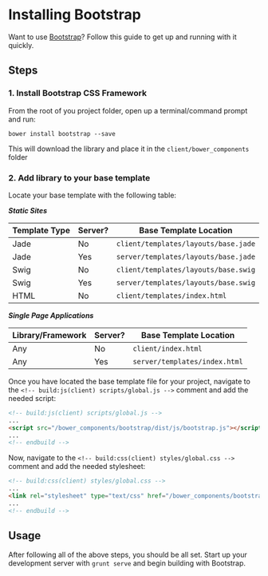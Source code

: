 # Installing Bootstrap
Want to use [Bootstrap](http://getbootstrap.com/)? Follow this guide to get up and running with it quickly.

## Steps

### 1. Install Bootstrap CSS Framework
From the root of you project folder, open up a terminal/command prompt and run:

```
bower install bootstrap --save
```

This will download the library and place it in the `client/bower_components` folder

### 2. Add library to your base template

Locate your base template with the following table:

***Static Sites***

|Template Type | Server? | Base Template Location
|---------|---------------|---------
|Jade | No  | `client/templates/layouts/base.jade`
|Jade | Yes | `server/templates/layouts/base.jade`
|Swig | No |`client/templates/layouts/base.swig`
|Swig | Yes | `server/templates/layouts/base.swig`
|HTML | No | `client/templates/index.html`

***Single Page Applications***

|Library/Framework | Server? | Base Template Location
|---------|---------------|---------
|Any | No  | `client/index.html`
|Any | Yes | `server/templates/index.html`

Once you have located the base template file for your project, navigate to the `<!-- build:js(client) scripts/global.js -->` comment and add the needed script:

```html
<!-- build:js(client) scripts/global.js -->
...
<script src="/bower_components/bootstrap/dist/js/bootstrap.js"></script>
...
<!-- endbuild -->
```

Now, navigate to the `<!-- build:css(client) styles/global.css -->` comment and add the needed stylesheet:

```html
<!-- build:css(client) styles/global.css -->
...
<link rel="stylesheet" type="text/css" href="/bower_components/bootstrap/dist/css/bootstrap.css">
...
<!-- endbuild -->
```

## Usage
After following all of the above steps, you should be all set. Start up your development server with `grunt serve` and begin building with Bootstrap.
